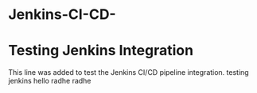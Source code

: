 # Jenkins-CI-CD-
# Testing Jenkins Integration
This line was added to test the Jenkins CI/CD pipeline integration.
testing jenkins 
hello
radhe radhe
